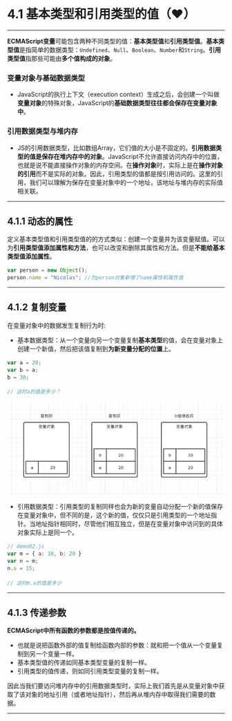 # 4.1 基本类型和引用类型的值（❤）
----
**ECMAScript变量**可能包含两种不同类型的值：**基本类型值**和**引用类型值**。**基本类型值**是指简单的数据类型：`Undefined`、`Null`、`Boolean`、`Number`和`String`。**引用类型值**指那些可能由**多个值构成的对象**。

### 变量对象与基础数据类型
- JavaScript的执行上下文（execution context）生成之后，会创建一个叫做**变量对象**的特殊对象，JavaScript的**基础数据类型往往都会保存在变量对象中**。

### 引用数据类型与堆内存
- JS的引用数据类型，比如数组Array，它们值的大小是不固定的。**引用数据类型的值是保存在堆内存中的对象**。JavaScript不允许直接访问内存中的位置，也就是说不能直接操作对象的内存空间。在**操作对象**时，实际上是在**操作对象的引用**而不是实际的对象。因此，引用类型的值都是按引用访问的。这里的引用，我们可以理解为保存在变量对象中的一个地址，该地址与堆内存的实际值相关联。

-----
## 4.1.1 动态的属性
定义基本类型值和引用类型值的的方式类似：创建一个变量并为该变量赋值。可以为**引用类型值添加属性和方法**，也可以改变和删除其属性和方法。但是**不能给基本类型值添加属性**。
```js
var person = new Object();
person.name = "Nicolas"; //为person对象新增了name属性和属性值
```
-----
## 4.1.2 复制变量
在变量对象中的数据发生复制行为时:
- 基本数据类型：从一个变量向另一个变量复制**基本类型**的值，会在变量对象上创建一个新值，然后把该值复制到**为新变量分配的位置**上。
```js
var a = 20;
var b = a;
b = 30;

// 这时a的值是多少？
```
![基本数据类型](images/基本类型值复制.png) 
- 引用数据类型：引用类型的复制同样也会为新的变量自动分配一个新的值保存在变量对象中，但不同的是，这个新的值，仅仅只是引用类型的一个地址指针。当地址指针相同时，尽管他们相互独立，但是在变量对象中访问到的具体对象实际上是同一个。
```js
// demo02.js
var m = { a: 10, b: 20 }
var n = m;
n.a = 15;

// 这时m.a的值是多少
```

----
## 4.1.3 传递参数
**ECMAScript中所有函数的参数都是按值传递的。**

- 也就是说把函数外部的值复制给函数内部的参数：就和把一个值从一个变量复制到另一个变量一样。
- 基本类型值的传递如同基本类型变量的复制一样。
- 引用类型的值传递，则如同引用类型变量的复制一样。

因此当我们要访问堆内存中的引用数据类型时，实际上我们首先是从变量对象中获取了该对象的地址引用（或者地址指针），然后再从堆内存中取得我们需要的数据。

---
